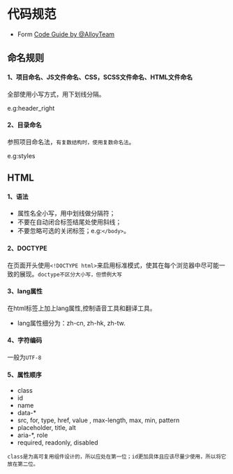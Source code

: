 # 代码规范
- Form <a href="http://alloyteam.github.io/CodeGuide/">Code Guide by @AlloyTeam</a>
## 命名规则
#### 1、项目命名、JS文件命名、CSS，SCSS文件命名、HTML文件命名
全部使用小写方式，用下划线分隔。</br>

e.g:header_right
#### 2、目录命名
参照项目命名法，`有复数结构时，使用复数命名法`。</br>

e.g:styles

## HTML
#### 1、语法
- 属性名全小写，用中划线做分隔符；
- 不要在自动闭合标签结尾处使用斜线；
- 不要忽略可选的关闭标签；e.g:`</body>`。
#### 2、DOCTYPE
在页面开头使用`<!DOCTYPE html>`来启用标准模式，使其在每个浏览器中尽可能一致的展现。`doctype不区分大小写，但惯例大写`
#### 3、lang属性
在html标签上加上lang属性,控制语音工具和翻译工具。

- lang属性细分为：zh-cn, zh-hk, zh-tw.
#### 4、字符编码
一般为`UTF-8`
#### 5、属性顺序
- class
- id
- name
- data-*
- src, for, type, href, value , max-length, max, min, pattern
- placeholder, title, alt
- aria-*, role
- required, readonly, disabled

`class是为高可复用组件设计的，所以应处在第一位；id更加具体且应该尽量少使用，所以将它放在第二位。`
